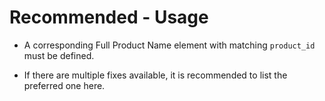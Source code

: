 # Recommended - Usage

* A corresponding Full Product Name element with matching `product_id` must be
  defined.

* If there are multiple fixes available, it is recommended to list the preferred
  one here.
